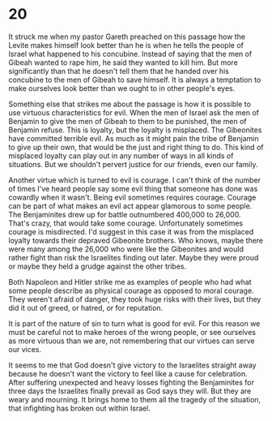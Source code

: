 # 20

It struck me when my pastor Gareth preached on this passage how the Levite makes himself look better than he is when he tells the people of Israel what happened to his concubine. Instead of saying that the men of Gibeah wanted to rape him, he said they wanted to kill him. But more significantly than that he doesn't tell them that he handed over his concubine to the men of Gibeah to save himself. It is always a temptation to make ourselves look better than we ought to in other people's eyes.  

Something else that strikes me about the passage is how it is possible to use virtuous characteristics for evil. When the men of Israel ask the men of Benjamin to give the men of Gibeah to them to be punished, the men of Benjamin refuse. This is loyalty, but the loyalty is misplaced. The Gibeonites have committed terrible evil. As much as it might pain the tribe of Benjamin to give up their own, that would be the just  and right thing to do. This kind of misplaced loyalty can play out in any number of ways in all kinds of situations. But we shouldn't pervert justice for our friends, even our family.

Another virtue which is turned to evil is courage. I can't think of the number of times I've heard people say some evil thing that someone has done was cowardly when it wasn't. Being evil sometimes requires courage. Courage can be part of what makes an evil act appear glamorous to some people. The Benjaminites drew up for battle outnumbered 400,000 to 26,000. That's crazy, that would take some courage. Unfortunately sometimes courage is misdirected. I'd suggest in this case it was from the misplaced loyalty towards their depraved Gibeonite brothers. Who knows, maybe there were many among the 26,000 who were like the Gibeonites and would rather fight than risk the Israelites finding out later. Maybe they were proud or maybe they held a grudge against the other tribes.    

Both Napoleon and Hitler strike me as examples of people who had what some people describe as physical courage as opposed to moral courage. They weren't afraid of danger, they took huge risks with their lives, but they did it out of greed, or hatred, or for reputation.  

It is part of the nature of sin to turn what is good for evil. For this reason we must be careful not to make heroes of the wrong people, or see ourselves as more virtuous than we are, not remembering that our virtues can serve our vices.  

It seems to me that God doesn't give victory to the Israelites straight away because he doesn't want the victory to feel like a cause for celebration. After suffering unexpected and heavy losses fighting the Benjaminites for three days the Israelites finally prevail as God says they will. But they are weary and mourning. It brings home to them all the tragedy of the situation, that infighting has broken out within Israel. 